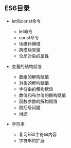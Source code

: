 ## ES6目录 ##
	
- let和const命令
	- let命令
	- const命令
	- 块级作用域
	- 跨模块常量
	- 全局对象的属性

- 变量的结构赋值
	- 数组的解构赋值
	- 对象的解构赋值
	- 字符串的解构赋值
	- 数值和布尔值的解构赋值
	- 函数参数的解构赋值
	- 圆括号问题
	- 用途

- 字符串
	- 复习ES5字符串内容
	- 字符串的扩展
	